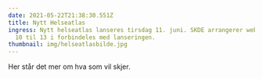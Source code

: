 ```yaml
---
date: 2021-05-22T21:38:30.551Z
title: Nytt Helseatlas
ingress: Nytt helseatlas lanseres tirsdag 11. juni. SKDE arrangerer webinar fra
  10 til 13 i forbindeles med lanseringen.
thumbnail: img/helseatlasbilde.jpg
---
```

Her står det mer om hva som vil skjer.
